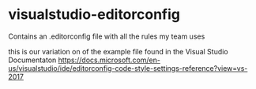 # visualstudio-editorconfig
Contains an .editorconfig file with all the rules my team uses

this is our variation on of the example file found in the Visual Studio Documentaton
https://docs.microsoft.com/en-us/visualstudio/ide/editorconfig-code-style-settings-reference?view=vs-2017
